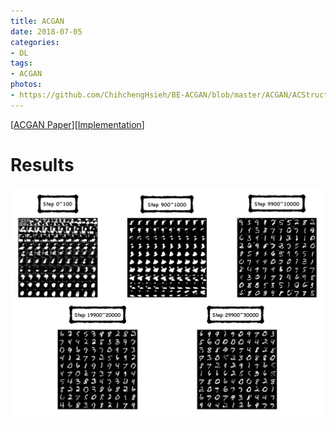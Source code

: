 ```yaml
---
title: ACGAN
date: 2018-07-05
categories:
- DL
tags:
- ACGAN
photos:
- https://github.com/ChihchengHsieh/BE-ACGAN/blob/master/ACGAN/ACStructure.png?raw=true
---
```


<!--more-->

[[ACGAN Paper](https://arxiv.org/pdf/1610.09585.pdf)][[Implementation](https://github.com/ChihchengHsieh/BE-ACGAN)]

# Results

![](https://github.com/ChihchengHsieh/BE-ACGAN/blob/master/ACGAN/Results.png?raw=true)
